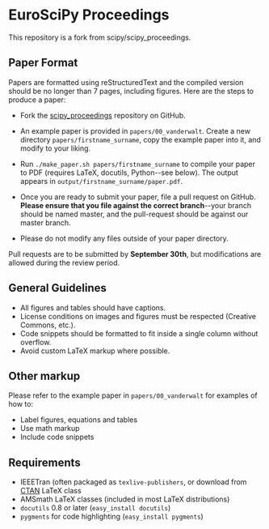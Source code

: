 EuroSciPy Proceedings
=====================

This repository is a fork from scipy/scipy_proceedings.

Paper Format
------------
Papers are formatted using reStructuredText and the compiled version should be
no longer than 7 pages, including figures.  Here are the steps to produce a
paper:

- Fork the [scipy_proceedings](https://github.com/euroscipy/scipy_proceedings)
  repository on GitHub.

- An example paper is provided in ``papers/00_vanderwalt``.  Create a new
  directory ``papers/firstname_surname``, copy the example paper into it, and
  modify to your liking.

- Run ``./make_paper.sh papers/firstname_surname`` to compile your paper to PDF
  (requires LaTeX, docutils, Python--see below).  The output appears in
  ``output/firstname_surname/paper.pdf``.

- Once you are ready to submit your paper, file a pull request on GitHub.
  **Please ensure that you file against the correct branch**--your branch should
  be named master, and the pull-request should be against our master branch.

- Please do not modify any files outside of your paper directory.

Pull requests are to be submitted by **September 30th**, but modifications are
allowed during the review period.

General Guidelines
------------------
- All figures and tables should have captions.
- License conditions on images and figures must be respected (Creative Commons,
  etc.).
- Code snippets should be formatted to fit inside a single column without
  overflow.
- Avoid custom LaTeX markup where possible.

Other markup
------------
Please refer to the example paper in ``papers/00_vanderwalt`` for
examples of how to:

 - Label figures, equations and tables
 - Use math markup
 - Include code snippets

Requirements
------------

 - IEEETran (often packaged as ``texlive-publishers``, or download from
   [CTAN](http://www.ctan.org/tex-archive/macros/latex/contrib/IEEEtran/) LaTeX
   class
 - AMSmath LaTeX classes (included in most LaTeX distributions)
 - `docutils` 0.8 or later (``easy_install docutils``)
 - `pygments` for code highlighting (``easy_install pygments``)

